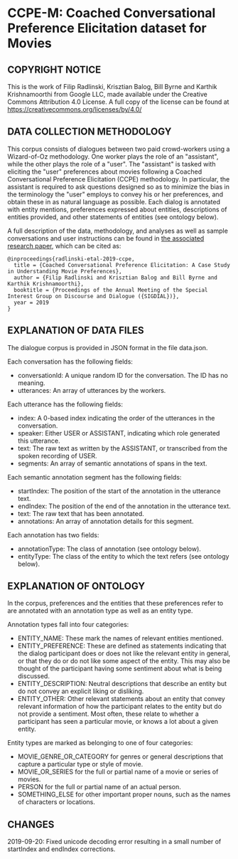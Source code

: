 # CCPE-M: Coached Conversational Preference Elicitation dataset for Movies

## COPYRIGHT NOTICE

This is the work of Filip Radlinski, Krisztian Balog, Bill Byrne and Karthik Krishnamoorthi from Google LLC, made available under the Creative Commons Attribution 4.0 License. A full copy of the license can be found at https://creativecommons.org/licenses/by/4.0/

## DATA COLLECTION METHODOLOGY

This corpus consists of dialogues between two paid crowd-workers using a Wizard-of-Oz methodology. One worker plays the role of an "assistant", while the other plays the role of a "user". The "assistant" is tasked with eliciting the "user" preferences about movies following a Coached Conversational Preference Elicitation (CCPE) methodology. In particular, the assistant is required to ask questions designed so as to minimize the bias in the terminology the "user" employs to convey his or her preferences, and obtain these in as natural language as possible. Each dialog is annotated with entity mentions, preferences expressed about entities, descriptions of entities provided, and other statements of entities (see ontology below).

A full description of the data, methodology, and analyses as well as sample conversations and user instructions can be found in [the associated research paper](https://www.aclweb.org/anthology/W19-5941/), which can be cited as:
```
@inproceedings{radlinski-etal-2019-ccpe,
  title = {Coached Conversational Preference Elicitation: A Case Study in Understanding Movie Preferences},
  author = {Filip Radlinski and Krisztian Balog and Bill Byrne and Karthik Krishnamoorthi},
  booktitle = {Proceedings of the Annual Meeting of the Special Interest Group on Discourse and Dialogue ({SIGDIAL})},
  year = 2019
}
```

## EXPLANATION OF DATA FILES

The dialogue corpus is provided in JSON format in the file data.json.

Each conversation has the following fields:
* conversationId: A unique random ID for the conversation. The ID has no meaning.
* utterances: An array of utterances by the workers.

Each utterance has the following fields:
* index: A 0-based index indicating the order of the utterances in the conversation.
* speaker: Either USER or ASSISTANT, indicating which role generated this utterance.
* text: The raw text as written by the ASSISTANT, or transcribed from the spoken recording of USER.
* segments: An array of semantic annotations of spans in the text.

Each semantic annotation segment has the following fields:
* startIndex: The position of the start of the annotation in the utterance text.
* endIndex: The position of the end of the annotation in the utterance text.
* text: The raw text that has been annotated.
* annotations: An array of annotation details for this segment.

Each annotation has two fields:
* annotationType: The class of annotation (see ontology below).
* entityType: The class of the entity to which the text refers (see ontology below).

## EXPLANATION OF ONTOLOGY

In the corpus, preferences and the entities that these preferences refer to are annotated with an annotation type as well as an entity type.

Annotation types fall into four categories:
* ENTITY_NAME: These mark the names of relevant entities mentioned.
* ENTITY_PREFERENCE: These are defined as statements indicating that the dialog participant does or does not like the relevant entity in general, or that they do or do not like some aspect of the entity. This may also be thought of the participant having some sentiment about what is being discussed.
* ENTITY_DESCRIPTION: Neutral descriptions that describe an entity but do not convey an explicit liking or disliking.
* ENTITY_OTHER: Other relevant statements about an entity that convey relevant information of how the participant relates to the entity but do not provide a sentiment. Most often, these relate to whether a participant has seen a particular movie, or knows a lot about a given entity.

Entity types are marked as belonging to one of four categories:
* MOVIE_GENRE_OR_CATEGORY for genres or general descriptions that capture a particular type or style of movie.
* MOVIE_OR_SERIES for the full or partial name of a movie or series of movies.
* PERSON for the full or partial name of an actual person.
* SOMETHING_ELSE for other important proper nouns, such as the names of characters or locations.

## CHANGES
2019-09-20: Fixed unicode decoding error resulting in a small number of startIndex and endIndex corrections.
